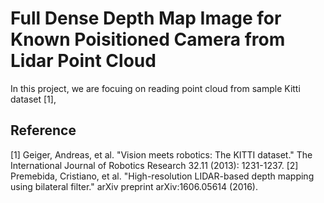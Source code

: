 # Full Dense Depth Map Image for Known Poisitioned Camera from Lidar Point Cloud

In this project, we are focuing on reading point cloud from sample Kitti dataset [1], 


## Reference
[1] Geiger, Andreas, et al. "Vision meets robotics: The KITTI dataset." The International Journal of Robotics Research 32.11 (2013): 1231-1237.
[2] Premebida, Cristiano, et al. "High-resolution LIDAR-based depth mapping using bilateral filter." arXiv preprint arXiv:1606.05614 (2016).
